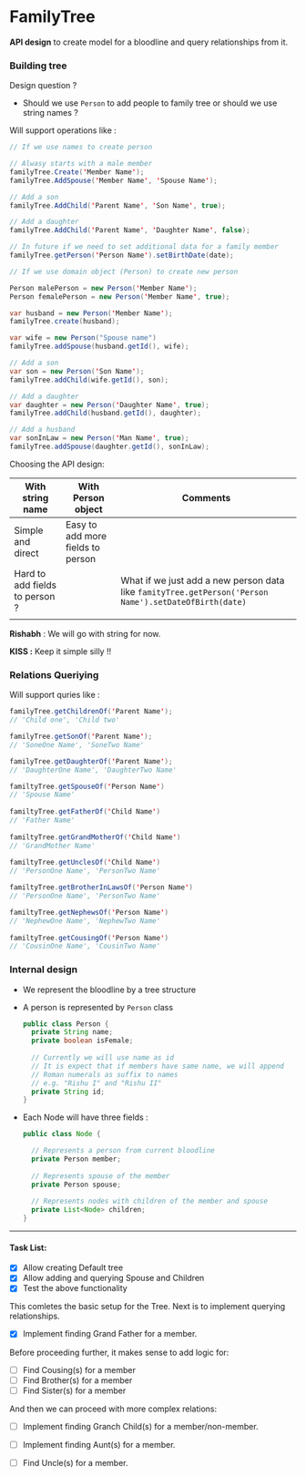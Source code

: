# FamilyTree

**API design** to create model for a bloodline and query relationships from it.



### Building tree

Design question ?

- Should we use `Person` to add people to family tree or should we use string names ?



Will support operations like : 

```java
// If we use names to create person 

// Alwasy starts with a male member
familyTree.Create('Member Name');
familyTree.AddSpouse('Member Name', 'Spouse Name');

// Add a son
familyTree.AddChild('Parent Name', 'Son Name', true); 

// Add a daughter 
familyTree.AddChild('Parent Name', 'Daughter Name', false); 

// In future if we need to set additional data for a family member 
familyTree.getPerson('Person Name').setBirthDate(date);
```



```java
// If we use domain object (Person) to create new person

Person malePerson = new Person('Member Name');
Person femalePerson = new Person('Member Name', true);

var husband = new Person('Member Name');
familyTree.create(husband);

var wife = new Person("Spouse name")
familyTree.addSpouse(husband.getId(), wife);

// Add a son
var son = new Person('Son Name');
familyTree.addChild(wife.getId(), son); 

// Add a daughter 
var daughter = new Person('Daughter Name', true);
familyTree.addChild(husband.getId(), daughter); 

// Add a husband 
var sonInLaw = new Person('Man Name', true);
familyTree.addSpouse(daughter.getId(), sonInLaw); 
```



Choosing the API design: 

| With string name               | With Person object                | Comments                                                     |
| ------------------------------ | --------------------------------- | ------------------------------------------------------------ |
| Simple and direct              | Easy to add more fields to person |                                                              |
| Hard to add fields to person ? |                                   | What if we just add a new person data like `famityTree.getPerson('Person Name').setDateOfBirth(date)` |
|                                |                                   |                                                              |

**Rishabh** : We will go with string for now.

**KISS :** Keep it simple silly !!



### Relations Queriying

Will support quries like : 

```java
familyTree.getChildrenOf('Parent Name');
// 'Child one', 'Child two'

familyTree.getSonOf('Parent Name');
// 'SoneOne Name', 'SoneTwo Name'

familyTree.getDaughterOf('Parent Name');
// 'DaughterOne Name', 'DaughterTwo Name'

familtyTree.getSpouseOf('Person Name')
// 'Spouse Name'
  
familtyTree.getFatherOf('Child Name')
// 'Father Name'
  
familtyTree.getGrandMotherOf('Child Name')
// 'GrandMother Name'
  
familtyTree.getUnclesOf('Child Name')
// 'PersonOne Name', 'PersonTwo Name'  

familtyTree.getBrotherInLawsOf('Person Name')
// 'PersonOne Name', 'PersonTwo Name'  

familtyTree.getNephewsOf('Person Name')
// 'NephewOne Name', 'NephewTwo Name'
  
familtyTree.getCousingOf('Person Name')
// 'CousinOne Name', 'CousinTwo Name'
```



### Internal design

- We represent the bloodline by a  tree structure

- A person is represented by `Person` class

  ```java
  public class Person {
  	private String name;
    private boolean isFemale;
    
    // Currently we will use name as id
    // It is expect that if members have same name, we will append
    // Roman numerals as suffix to names 
    // e.g. "Rishu I" and "Rishu II"
    private String id;
  }
  ```

  

- Each Node will have three fields : 

  ```java
  public class Node {
  
    // Represents a person from current bloodline
  	private Person member;
    
    // Represents spouse of the member
    private Person spouse;
    
    // Represents nodes with children of the member and spouse
    private List<Node> children;
  }
  ```


---

#### Task List:

- [x] Allow creating Default tree
- [x] Allow adding and querying Spouse and Children
- [x] Test the above functionality

This comletes the basic setup for the Tree. Next is to implement querying relationships.

- [x] Implement finding Grand Father for a member.

Before proceeding further, it makes sense to add logic for:

- [ ] Find Cousing(s) for a member
- [ ] Find Brother(s) for a member
- [ ] Find Sister(s) for a member

And then we can proceed with more complex relations:

- [ ] Implement finding Granch Child(s) for a member/non-member.
- [ ] Implement finding Aunt(s) for a member.
- [ ] Find Uncle(s) for a member.


